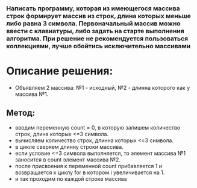### Написать программу, которая из имеющегося массива строк формирует массив из строк, длина которых меньше либо равна 3 символа. Первоначальный массив можно ввести с клавиатуры, либо задать на старте выполнения алгоритма. При решение не рекомендуется пользоваться коллекциями, лучше обойтись исключительно массивами
 
# Описание решения: 
* Объявляем 2 массива: №1 - исходный, №2 - длинна которого как у массива №1. 
## Метод:  
* вводим переменную count = 0, в которую запишем количество строк, длина которых <=3 символа.
* вычисляем количество строк, длинна которых <=3 символа.
* в цикле сверяем длинну строки массива.
* если условие <=3 символа выполняется, то элемент массива №1 заносится в count элемент массива №2. 
* после присвоения к переменной count прибавляется 1 и возвращается к циклу for в котором i увеличивается на 1. 
* и так проходим по каждой строке массива